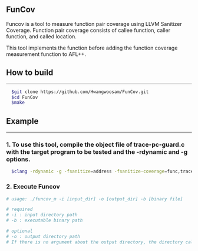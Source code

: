 ## FunCov
  Funcov is a tool to measure function pair coverage using LLVM Sanitizer Coverage.
  Function pair coverage consists of callee function, caller function, and called location.

  This tool implements the function before adding the function coverage measurement function to AFL++.

## How to build
------------------------------------
```bash  
  $git clone https://github.com/Hwangwoosam/FunCov.git
  $cd FunCov
  $make
```

## Example
-----------------------------------
### 1. To use this tool, compile the object file of trace-pc-guard.c with the target program to be tested and the -rdynamic and -g options.
```bash
  $clang -rdynamic -g -fsanitize=address -fsanitize-coverage=func,trace-pc-guard execute_file_name trace-pc-guard.o
```

### 2. Execute Funcov
```bash
# usage: ./funcov_m -i [input_dir] -o [output_dir] -b [binary file]

# required
# -i : input directory path
# -b : executable binary path 

# optional
# -o : output directory path
# If there is no argument about the output directory, the directory called output is set as a default value. 
```
